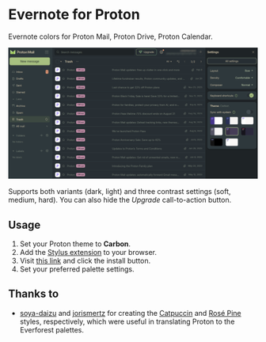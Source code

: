 # Evernote for Proton

Evernote colors for Proton Mail, Proton Drive, Proton Calendar.

![ProtonMail with Everforest colors](assets/screenshot.png)

Supports both variants (dark, light) and three contrast settings (soft, medium, hard). You can also hide the _Upgrade_ call-to-action button.

## Usage

1. Set your Proton theme to **Carbon**.
2. Add the [Stylus extension](https://github.com/openstyles/stylus) to your browser.
3. Visit [this link](https://github.com/isaac-8601/proton-everforest/raw/main/everforest.user.css) and click the install button.
4. Set your preferred palette settings.

## Thanks to

- [soya-daizu](https://github.com/soya-daizu) and [jorismertz](https://github.com/jorismertz) for creating the [Catpuccin](https://github.com/catppuccin/userstyles/tree/main/styles/proton) and [Rosé Pine](https://github.com/rose-pine/userstyles/tree/main/proton) styles, respectively, which were useful in translating Proton to the Everforest palettes.